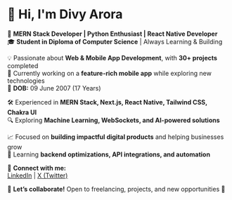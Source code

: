 # 👋 Hi, I'm Divy Arora  

🚀 **MERN Stack Developer | Python Enthusiast | React Native Developer**  
🎓 **Student in Diploma of Computer Science** | Always Learning & Building  

💡 Passionate about **Web & Mobile App Development**, with **30+ projects** completed  
🔨 Currently working on a **feature-rich mobile app** while exploring new technologies  
📅 **DOB:** 09 June 2007 (17 Years)  

🛠️ Experienced in **MERN Stack, Next.js, React Native, Tailwind CSS, Chakra UI**  
🔍 Exploring **Machine Learning, WebSockets, and AI-powered solutions**  

📈 Focused on **building impactful digital products** and helping businesses grow  
🌱 Learning **backend optimizations, API integrations, and automation**  

🔗 **Connect with me:**  
[LinkedIn](https://www.linkedin.com/in/divyarora0906/) | [X (Twitter)](https://x.com/DivyArora0906)  

💬 **Let’s collaborate!** Open to freelancing, projects, and new opportunities 🚀  
